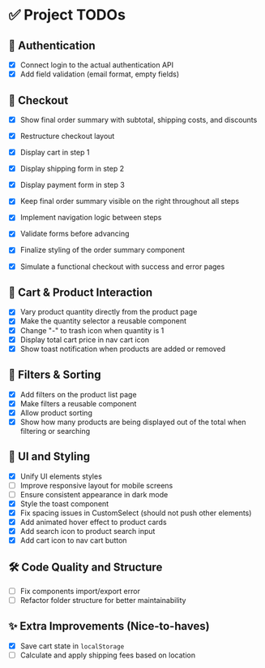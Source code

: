 # ✅ Project TODOs

## 🔐 Authentication
- [x] Connect login to the actual authentication API  
- [x] Add field validation (email format, empty fields)  

## 🛒 Checkout
- [x] Show final order summary with subtotal, shipping costs, and discounts  
- [x] Restructure checkout layout  
- [x] Display cart in step 1  
- [x] Display shipping form in step 2  
- [x] Display payment form in step 3  
- [x] Keep final order summary visible on the right throughout all steps  
- [x] Implement navigation logic between steps  
- [x] Validate forms before advancing  
- [x] Finalize styling of the order summary component  
- [x] Simulate a functional checkout with success and error pages  


## 🛒 Cart & Product Interaction
- [x] Vary product quantity directly from the product page  
- [x] Make the quantity selector a reusable component  
- [x] Change "-" to trash icon when quantity is 1  
- [x] Display total cart price in nav cart icon  
- [x] Show toast notification when products are added or removed  

## 🧩 Filters & Sorting
- [x] Add filters on the product list page  
- [x] Make filters a reusable component  
- [x] Allow product sorting  
- [x] Show how many products are being displayed out of the total when filtering or searching  

## 🎨 UI and Styling
- [x] Unify UI elements styles
- [ ] Improve responsive layout for mobile screens  
- [ ] Ensure consistent appearance in dark mode
- [x] Style the toast component  
- [x] Fix spacing issues in CustomSelect (should not push other elements)  
- [x] Add animated hover effect to product cards  
- [x] Add search icon to product search input  
- [x] Add cart icon to nav cart button  

## 🛠️ Code Quality and Structure
- [ ] Fix components import/export error  
- [ ] Refactor folder structure for better maintainability  

## ✨ Extra Improvements (Nice-to-haves)
- [x] Save cart state in `localStorage`  
- [ ] Calculate and apply shipping fees based on location
